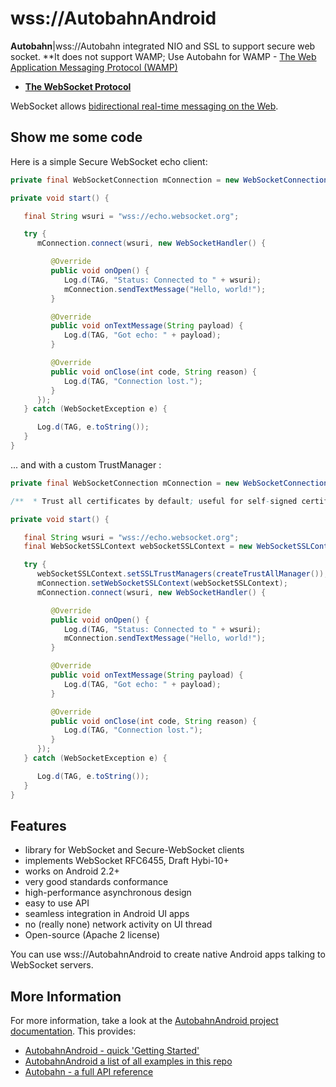 # wss://AutobahnAndroid

**Autobahn**|wss://Autobahn integrated NIO and SSL to support secure web socket. 
**It does not support WAMP; Use Autobahn for WAMP - [The Web Application Messaging Protocol (WAMP)](http://wamp.ws/)

* **[The WebSocket Protocol](http://tools.ietf.org/html/rfc6455)**

WebSocket allows [bidirectional real-time messaging on the Web](http://tavendo.com/blog/post/websocket-why-what-can-i-use-it/).

## Show me some code

Here is a simple Secure WebSocket echo client:

```java
private final WebSocketConnection mConnection = new WebSocketConnection();

private void start() {

   final String wsuri = "wss://echo.websocket.org";

   try {
      mConnection.connect(wsuri, new WebSocketHandler() {

         @Override
         public void onOpen() {
            Log.d(TAG, "Status: Connected to " + wsuri);
            mConnection.sendTextMessage("Hello, world!");
         }

         @Override
         public void onTextMessage(String payload) {
            Log.d(TAG, "Got echo: " + payload);
         }

         @Override
         public void onClose(int code, String reason) {
            Log.d(TAG, "Connection lost.");
         }
      });
   } catch (WebSocketException e) {

      Log.d(TAG, e.toString());
   }
}
```

... and with a custom TrustManager :

```java
private final WebSocketConnection mConnection = new WebSocketConnection();

/**  * Trust all certificates by default; useful for self-signed certificates and testing; DO NOT USE FOR PRODUCTION CODE  *  * @return  */ public final TrustManager[] createTrustAllManager() {      TrustManager[] trustAllCerts = null;     if (BuildConfig.DEBUG) {          System.err.println("*** TRUSTING ALL CERTIFICATES ***");          trustAllCerts = new TrustManager[]{                 new X509TrustManager() {                     public X509Certificate[] getAcceptedIssuers() {                         X509Certificate[] myTrustedAnchors = new X509Certificate[0];                         return myTrustedAnchors;                     }                      @Override                     public void checkClientTrusted(X509Certificate[] certs, String authType) {                     }                      @Override                     public void checkServerTrusted(X509Certificate[] certs, String authType) {                     }                 }          };     } else {         throw new RuntimeException(new CertificateException("\n\n***TRUST ALL CERTIFICATES DISABLED IN NON-DEBUG MODE ***\n\n"));     }      return trustAllCerts; }

private void start() {

   final String wsuri = "wss://echo.websocket.org";
   final WebSocketSSLContext webSocketSSLContext = new WebSocketSSLContext();

   try {
      webSocketSSLContext.setSSLTrustManagers(createTrustAllManager());
      mConnection.setWebSocketSSLContext(webSocketSSLContext);    
      mConnection.connect(wsuri, new WebSocketHandler() {

         @Override
         public void onOpen() {
            Log.d(TAG, "Status: Connected to " + wsuri);
            mConnection.sendTextMessage("Hello, world!");
         }

         @Override
         public void onTextMessage(String payload) {
            Log.d(TAG, "Got echo: " + payload);
         }

         @Override
         public void onClose(int code, String reason) {
            Log.d(TAG, "Connection lost.");
         }
      });
   } catch (WebSocketException e) {

      Log.d(TAG, e.toString());
   }
}
```

## Features

* library for WebSocket and Secure-WebSocket clients
* implements WebSocket RFC6455, Draft Hybi-10+ 
* works on Android 2.2+
* very good standards conformance
* high-performance asynchronous design
* easy to use API
* seamless integration in Android UI apps
* no (really none) network activity on UI thread
* Open-source (Apache 2 license)

You can use wss://AutobahnAndroid to create native Android apps talking to WebSocket servers.

## More Information

For more information, take a look at the [AutobahnAndroid project documentation](http://autobahn.ws/android). This provides:

* [AutobahnAndroid - quick 'Getting Started'](http://autobahn.ws/android/gettingstarted.html)
* [AutobahnAndroid a list of all examples in this repo](http://autobahn.ws/android/examples.html)
* [Autobahn - a full API reference](http://autobahn.ws/python/packages.html)

